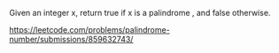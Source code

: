 Given an integer x, return true if x is a 
palindrome
, and false otherwise.

https://leetcode.com/problems/palindrome-number/submissions/859632743/
